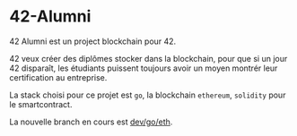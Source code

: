 # 42-Alumni

42 Alumni est un project blockchain pour 42.

42 veux créer des diplômes stocker dans la blockchain, pour que si un jour 42 disparaît, les étudiants puissent toujours avoir un moyen montrér leur certification au entreprise.

La stack choisi pour ce projet est `go`, la blockchain `ethereum`, `solidity` pour le smartcontract.

La nouvelle branch en cours est [dev/go/eth](https://github.com/lpieri/42-Alumni/tree/dev/go/eth).
